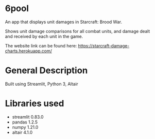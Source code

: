# 6pool
An app that displays unit damages in Starcraft: Brood War. 

Shows unit damage comparisons for all combat units, and damage dealt and received by each unit in the game.

The website link can be found here: https://starcraft-damage-charts.herokuapp.com/

# General Description
Built using Streamlit, Python 3, Altair

# Libraries used
- streamlit 0.83.0
- pandas 1.2.5
- numpy 1.21.0
- altair 4.1.0
